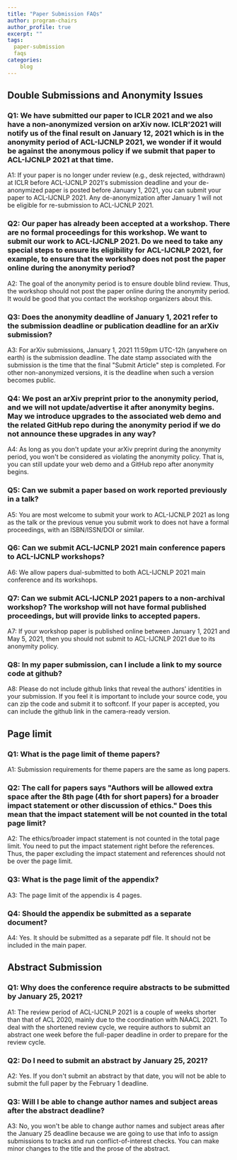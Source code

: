 ```yaml
---
title: "Paper Submission FAQs"
author: program-chairs
author_profile: true
excerpt: ""
tags:
  paper-submission
  faqs
categories:
    blog
---
```


## Double Submissions and Anonymity Issues

### Q1: We have submitted our paper to ICLR 2021 and we also have a non-anonymized version on arXiv now. ICLR'2021 will notify us of the final result on January 12, 2021 which is in the anonymity period of ACL-IJCNLP 2021, we wonder if it would be against the anonymous policy if we submit that paper to ACL-IJCNLP 2021 at that time. 

A1: If your paper is no longer under review (e.g., desk rejected, withdrawn) at ICLR before ACL-IJCNLP 2021's submission deadline and your de-anonymized paper is posted before January 1, 2021, you can submit your paper to ACL-IJCNLP 2021. Any de-anonymization after January 1 will not be eligible for re-submission to ACL-IJCNLP 2021.

### Q2: Our paper has already been accepted at a workshop. There are no formal proceedings for this workshop. We want to submit our work to ACL-IJCNLP 2021. Do we need to take any special steps to ensure its eligibility for ACL-IJCNLP 2021, for example, to ensure that the workshop does not post the paper online during the anonymity period?

A2: The goal of the anonymity period is to ensure double blind review. Thus, the workshop should not post the paper online during the anonymity period. It would be good that you contact the workshop organizers about this.

### Q3: Does the anonymity deadline of January 1, 2021 refer to the submission deadline or publication deadline for an arXiv submission?

A3: For arXiv submissions, January 1, 2021 11:59pm UTC-12h (anywhere on earth) is the submission deadline. The date stamp associated with the submission is the time that the final "Submit Article" step is completed. For other non-anonymized versions, it is the deadline when such a version becomes public.

### Q4: We post an arXiv preprint prior to the anonymity period, and we will not update/advertise it after anonymity begins. May we introduce upgrades to the associated web demo and the related GitHub repo during the anonymity period if we do not announce these upgrades in any way?
A4: As long as you don't update your arXiv preprint during the anonymity period, you won't be considered as violating the anonymity policy. That is, you can still update your web demo and a GitHub repo after anonymity begins.

### Q5: Can we submit a paper based on work reported previously in a talk?
A5: You are most welcome to submit your work to ACL-IJCNLP 2021 as long as the talk or the previous venue you submit work to does not have a formal proceedings, with an ISBN/ISSN/DOI or similar.

### Q6: Can we submit ACL-IJCNLP 2021 main conference papers to ACL-IJCNLP workshops?
A6: We allow papers dual-submitted to both ACL-IJCNLP 2021 main conference and its workshops.

### Q7: Can we submit ACL-IJCNLP 2021 papers to a non-archival workshop? The workshop will not have formal published proceedings, but will provide links to accepted papers.
A7: If your workshop paper is published online between January 1, 2021 and May 5, 2021, then you should not submit to ACL-IJCNLP 2021 due to its anonymity policy.

### Q8: In my paper submission, can I include a link to my source code at github?
A8: Please do not include github links that reveal the authors' identities in your submission. If you feel it is important to include your source code, you can zip the code and submit it to softconf. If your paper is accepted, you can include the github link in the camera-ready version.

## Page limit

### Q1: What is the page limit of theme papers? 
A1: Submission requirements for theme papers are the same as long papers.

### Q2: The call for papers says "Authors will be allowed extra space after the 8th page (4th for short papers) for a broader impact statement or other discussion of ethics." Does this mean that the impact statement will be not counted in the total page limit?
A2: The ethics/broader impact statement is not counted in the total page limit. You need to put the impact statement right before the references. Thus, the paper excluding the impact statement and references should not be over the page limit. 

### Q3: What is the page limit of the appendix?
A3: The page limit of the appendix is 4 pages.

### Q4: Should the appendix be submitted as a separate document?
A4: Yes. It should be submitted as a separate pdf file. It should not be included in the main paper.

## Abstract Submission

### Q1: Why does the conference require abstracts to be submitted by January 25, 2021?
A1: The review period of ACL-IJCNLP 2021 is a couple of weeks shorter than that of ACL 2020, mainly due to the coordination with NAACL 2021. To deal with the shortened review cycle, we require authors to submit an abstract one week before the full-paper deadline in order to prepare for the review cycle.

### Q2: Do I need to submit an abstract by January 25, 2021?
A2: Yes. If you don't submit an abstract by that date, you will not be able to submit the full paper by the February 1 deadline.

### Q3: Will I be able to change author names and subject areas after the abstract deadline?
A3:  No, you won't be able to change author names and subject areas after the January 25 deadline because we are going to use that info to assign submissions to tracks and run conflict-of-interest checks. You can make minor changes to the title and the prose of the abstract. 
